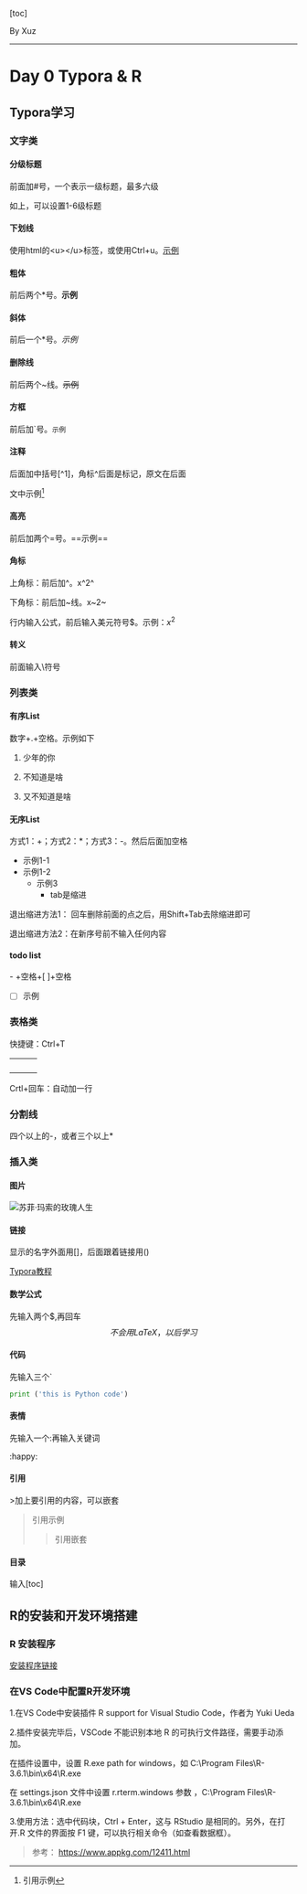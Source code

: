 [toc]

By Xuz

---

# Day 0 Typora & R 

##  Typora学习

### 文字类

#### 分级标题

前面加\#号，一个表示一级标题，最多六级

如上，可以设置1-6级标题

#### 下划线

使用html的\<u>\</u>标签，或使用Ctrl+u。<u>示例</u>

#### 粗体

前后两个\*号。**示例**

#### 斜体

前后一个\*号。*示例*

#### 删除线

前后两个\~线。~~示例~~

#### 方框

前后加\`号。`示例`

#### 注释

后面加中括号\[\^1]，角标\^后面是标记，原文在后面

文中示例[^1]

[^1]:引用示例

#### 高亮

前后加两个\=号。==示例==

#### 角标

上角标：前后加\^。x^2^

下角标：前后加\~线。x~2~

行内输入公式，前后输入美元符号\$。示例：$x^2$

#### 转义

前面输入\\符号

### 列表类

#### 有序List

数字+\.+空格。示例如下

1. 少年的你

2. 不知道是啥

3. 又不知道是啥

#### 无序List

方式1：+；方式2：*；方式3：-。然后后面加空格

+ 示例1-1
+ 示例1-2
  - 示例3
    - tab是缩进

退出缩进方法1： 回车删除前面的点之后，用Shift+Tab去除缩进即可

退出缩进方法2：在新序号前不输入任何内容

#### todo list

\- +空格+[ ]+空格

- [ ] 示例

### 表格类

快捷键：Ctrl+T

|      |      |      |
| ---- | ---- | ---- |
|      |      |      |
|      |      |      |
|      |      |      |
|      |      |      |

Crtl+回车：自动加一行

### 分割线

四个以上的\-，或者三个以上\*

### 插入类

#### 图片

![苏菲·玛索的玫瑰人生](http://img.wenjiwu.com/yuedu/170607/366738_2.jpg)

#### 链接

显示的名字外面用\[\]，后面跟着链接用\(\)

[Typora教程]( https://www.bilibili.com/video/av18508430?from=search&seid=17247552886697223003 )

#### 数学公式

先输入两个\$,再回车
$$
不会用 LaTeX，以后学习
$$


#### 代码

先输入三个\`

```python
print ('this is Python code')
```

#### 表情

先输入一个\:再输入关键词

:happy:

#### 引用

\>加上要引用的内容，可以嵌套

> 引用示例
>
> > 引用嵌套

#### 目录

输入\[toc]

## R的安装和开发环境搭建

### R 安装程序

[安装程序链接]( https://mirrors.tuna.tsinghua.edu.cn/CRAN/ )

### 在VS Code中配置R开发环境

1.在VS Code中安装插件 R support for Visual Studio Code，作者为 Yuki Ueda 

2.插件安装完毕后，VSCode 不能识别本地 R 的可执行文件路径，需要手动添加。

在插件设置中，设置 R.exe path for windows，如 C:\\Program Files\\R-3.6.1\\bin\\x64\\R.exe

在 settings.json 文件中设置 r.rterm.windows 参数 ，C:\\Program Files\\R-3.6.1\\bin\\x64\\R.exe

3.使用方法：选中代码块，Ctrl + Enter，这与 RStudio 是相同的。另外，在打开.R 文件的界面按 F1 键，可以执行相关命令（如查看数据框）。 

> 参考： https://www.appkg.com/12411.html 


